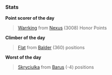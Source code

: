 

### Stats

**Point scorer of the day**
>[Warrking](/#/character/Nexus/566945) from [Nexus](/#/ranking/Nexus)  (3008) Honor Points


**Climber of the day**
>[Flat](/#/character/Balder/999630) from [Balder](/#/ranking/Balder)  (360) positions


**Worst of the day**
>[Skryciulka](/#/character/Barus/552218) from [Barus](/#/ranking/Barus)  (-4) positions


